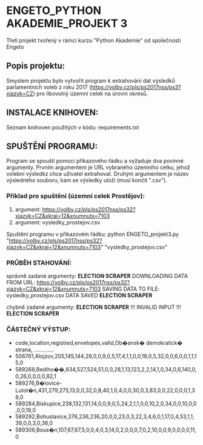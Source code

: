 ENGETO_PYTHON AKADEMIE_PROJEKT 3
================================
Třetí projekt tvořený v rámci kurzu "Python Akademie" od společnosti Engeto

Popis projektu:
---------------
Smyslem projektu bylo vytvořit program k extrahování dat výsledků parlamentních voleb z roku 2017 (https://volby.cz/pls/ps2017nss/ps3?xjazyk=CZ) pro libovolný územní celek na úrovni okresů.

INSTALACE KNIHOVEN:
-------------------
Seznam knihoven použitých v kódu: requirements.txt

SPUŠTĚNÍ PROGRAMU:
------------------
Program se spouští pomocí příkazového řádku a vyžaduje dva povinné argumenty. Prvním argumentem je URL vybraného územního celku, jehož volební výsledkz chce uživatel extrahovat. Druhým argumentem je název výsledného souboru, kam se výsledky uloží (musí končit ".csv").

### Příklad pro spuštění (územní celek Prostějov):
1. argument: https://volby.cz/pls/ps2017nss/ps32?xjazyk=CZ&xkraj=12&xnumnuts=7103
2. argument: vysledky_prostejov.csv

Spuštění programu v příkazovém řádku: python ENGETO_projekt3.py "https://volby.cz/pls/ps2017nss/ps32?xjazyk=CZ&xkraj=12&xnumnuts=7103" "vysledky_prostejov.csv"


### PRŮBĚH STAHOVÁNÍ:
správně zadané argumenty:
**********ELECTION SCRAPER**********
DOWNLOADING DATA FROM URL: https://volby.cz/pls/ps2017nss/ps32?xjazyk=CZ&xkraj=12&xnumnuts=7103
SAVING DATA TO FILE: vysledky_prostejov.csv
DATA SAVED
**********ELECTION SCRAPER**********

chybně zadané argumenty:
**********ELECTION SCRAPER**********
!!! INVALID INPUT !!!
**********ELECTION SCRAPER**********

### ČÁSTEČNÝ VÝSTUP:
* code,location,registred,envelopes,valid,Ob�ansk� demokratick� strana, .............
* 506761,Alojzov,205,145,144,29,0,0,9,0,5,17,4,1,1,0,0,18,0,5,32,0,0,6,0,0,1,1,15,0
* 589268,Bediho��,834,527,524,51,0,0,28,1,13,123,2,2,14,1,0,34,0,6,140,0,0,26,0,0,0,0,82,1
* 589276,B�lovice-Lutot�n,431,279,275,13,0,0,32,0,8,40,1,0,4,0,0,30,0,3,83,0,0,22,0,0,0,1,38,0
* 589284,Biskupice,238,132,131,14,0,0,9,0,5,24,2,1,1,0,0,10,2,0,34,0,0,10,0,0,0,0,19,0
* 589292,Bohuslavice,376,236,236,20,0,0,23,0,3,22,3,4,6,0,1,17,0,4,53,1,1,39,0,0,3,0,36,0
* 589306,Bous�n,107,67,67,5,0,0,4,0,3,14,0,2,0,0,0,7,0,2,10,0,0,9,0,0,0,0,11,0

